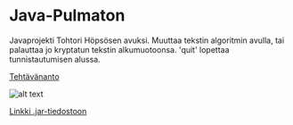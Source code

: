 Java-Pulmaton
=============

Javaprojekti Tohtori Höpsösen avuksi.
Muuttaa tekstin algoritmin avulla, tai palauttaa jo kryptatun tekstin alkumuotoonsa.
'quit' lopettaa tunnistautumisen alussa.

[Tehtävänanto](http://niksula.cs.hut.fi/~rantalp1/specs.pdf "Tehtävänanto")

![alt text](http://niksula.cs.hut.fi/~rantalp1/screenshot.png "screenshot")

[Linkki .jar-tiedostoon](http://niksula.cs.hut.fi/~rantalp1/Panajis_Rantala_Salaus.jar ".JAR")

